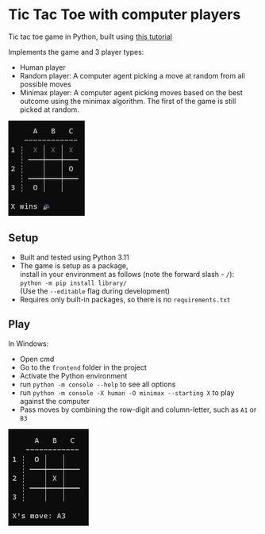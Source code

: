 # Tic Tac Toe with computer players

Tic tac toe game in Python, built using [this tutorial](https://realpython.com/tic-tac-toe-ai-python/)

Implements the game and 3 player types:
- Human player
- Random player: A computer agent picking a move at random from all possible moves
- Minimax player: A computer agent picking moves based on the best outcome using the minimax algorithm. The first of 
the game is still picked at random.

![winning_gui.png](winning_gui.png)

## Setup

- Built and tested using Python 3.11
- The game is setup as a package,  
install in your environment as follows (note the forward slash - `/`):  
  `python -m pip install library/`  
  (Use the `--editable` flag during development)
- Requires only built-in packages, so there is no `requirements.txt`

## Play

In Windows:
- Open cmd
- Go to the `frontend` folder in the project
- Activate the Python environment
- run `python -m console --help` to see all options
- run `python -m console -X human -O minimax --starting X` to play against the computer
- Pass moves by combining the row-digit and column-letter, such as `A1` or `B3`

![gui.png](gui.png) 